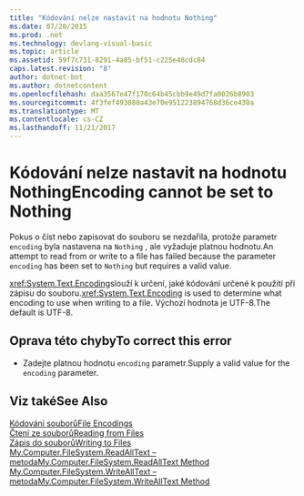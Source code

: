 ```yaml
---
title: "Kódování nelze nastavit na hodnotu Nothing"
ms.date: 07/20/2015
ms.prod: .net
ms.technology: devlang-visual-basic
ms.topic: article
ms.assetid: 59f7c731-8291-4a85-bf51-c225e48cdc84
caps.latest.revision: "8"
author: dotnet-bot
ms.author: dotnetcontent
ms.openlocfilehash: daa3567e47f170c64b45cbb9e49d7fa0026b8903
ms.sourcegitcommit: 4f3fef493080a43e70e951223894768d36ce430a
ms.translationtype: MT
ms.contentlocale: cs-CZ
ms.lasthandoff: 11/21/2017
---
```

# <a name="encoding-cannot-be-set-to-nothing"></a><span data-ttu-id="ce8f9-102">Kódování nelze nastavit na hodnotu Nothing</span><span class="sxs-lookup"><span data-stu-id="ce8f9-102">Encoding cannot be set to Nothing</span></span>
<span data-ttu-id="ce8f9-103">Pokus o číst nebo zapisovat do souboru se nezdařila, protože parametr `encoding` byla nastavena na `Nothing` , ale vyžaduje platnou hodnotu.</span><span class="sxs-lookup"><span data-stu-id="ce8f9-103">An attempt to read from or write to a file has failed because the parameter `encoding` has been set to `Nothing` but requires a valid value.</span></span>  
  
 <span data-ttu-id="ce8f9-104"><xref:System.Text.Encoding>slouží k určení, jaké kódování určené k použití při zápisu do souboru.</span><span class="sxs-lookup"><span data-stu-id="ce8f9-104"><xref:System.Text.Encoding> is used to determine what encoding to use when writing to a file.</span></span> <span data-ttu-id="ce8f9-105">Výchozí hodnota je UTF-8.</span><span class="sxs-lookup"><span data-stu-id="ce8f9-105">The default is UTF-8.</span></span>  
  
## <a name="to-correct-this-error"></a><span data-ttu-id="ce8f9-106">Oprava této chyby</span><span class="sxs-lookup"><span data-stu-id="ce8f9-106">To correct this error</span></span>  
  
-   <span data-ttu-id="ce8f9-107">Zadejte platnou hodnotu `encoding` parametr.</span><span class="sxs-lookup"><span data-stu-id="ce8f9-107">Supply a valid value for the `encoding` parameter.</span></span>  
  
## <a name="see-also"></a><span data-ttu-id="ce8f9-108">Viz také</span><span class="sxs-lookup"><span data-stu-id="ce8f9-108">See Also</span></span>  
 [<span data-ttu-id="ce8f9-109">Kódování souborů</span><span class="sxs-lookup"><span data-stu-id="ce8f9-109">File Encodings</span></span>](../../visual-basic/developing-apps/programming/drives-directories-files/file-encodings.md)  
 [<span data-ttu-id="ce8f9-110">Čtení ze souborů</span><span class="sxs-lookup"><span data-stu-id="ce8f9-110">Reading from Files</span></span>](../../visual-basic/developing-apps/programming/drives-directories-files/reading-from-files.md)  
 [<span data-ttu-id="ce8f9-111">Zápis do souborů</span><span class="sxs-lookup"><span data-stu-id="ce8f9-111">Writing to Files</span></span>](../../visual-basic/developing-apps/programming/drives-directories-files/writing-to-files.md)  
 [<span data-ttu-id="ce8f9-112">My.Computer.FileSystem.ReadAllText – metoda</span><span class="sxs-lookup"><span data-stu-id="ce8f9-112">My.Computer.FileSystem.ReadAllText Method</span></span>](http://msdn.microsoft.com/en-us/3a7ac8be-fb1d-4087-bc65-167d6754d57f)  
 [<span data-ttu-id="ce8f9-113">My.Computer.FileSystem.WriteAllText – metoda</span><span class="sxs-lookup"><span data-stu-id="ce8f9-113">My.Computer.FileSystem.WriteAllText Method</span></span>](http://msdn.microsoft.com/en-us/f507460c-87d9-4504-b74f-3ff825c7d5c4)
